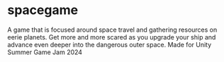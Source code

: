 # spacegame
A game that is focused around space travel and gathering resources on eerie planets. Get more and more scared as you upgrade your ship and advance even deeper into the dangerous outer space. Made for Unity Summer Game Jam 2024
